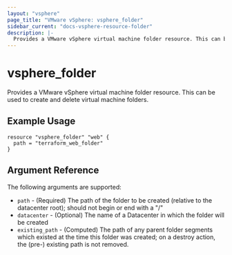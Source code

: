 ```yaml
---
layout: "vsphere"
page_title: "VMware vSphere: vsphere_folder"
sidebar_current: "docs-vsphere-resource-folder"
description: |-
  Provides a VMware vSphere virtual machine folder resource. This can be used to create and delete virtual machine folders.
---
```


# vsphere\_folder

Provides a VMware vSphere virtual machine folder resource. This can be used to create and delete virtual machine folders.

## Example Usage

```hcl
resource "vsphere_folder" "web" {
  path = "terraform_web_folder"
}
```

## Argument Reference

The following arguments are supported:

* `path` - (Required) The path of the folder to be created (relative to the datacenter root); should not begin or end with a "/"
* `datacenter` - (Optional) The name of a Datacenter in which the folder will be created
* `existing_path` - (Computed) The path of any parent folder segments which existed at the time this folder was created; on a
destroy action, the (pre-) existing path is not removed.
